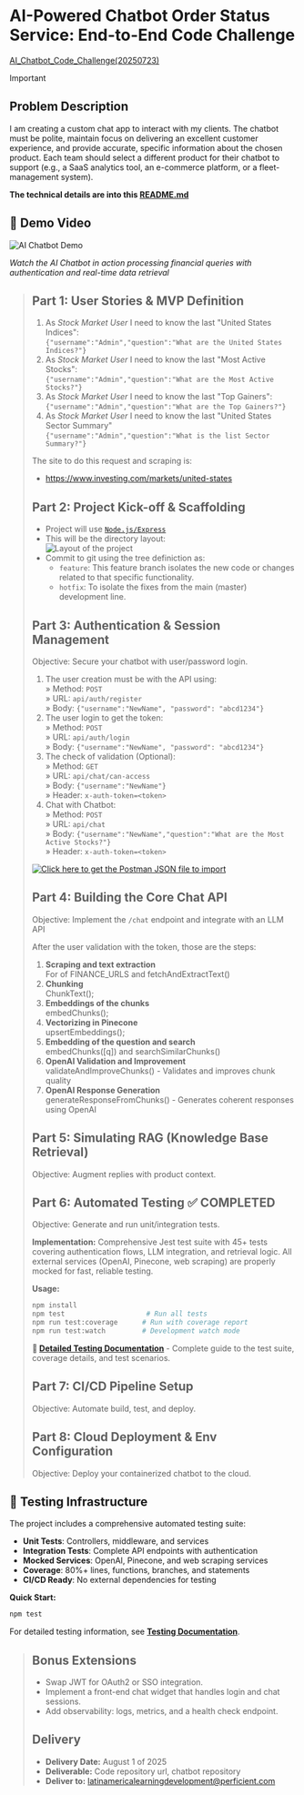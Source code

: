 # AI-Powered Chatbot Order Status Service: End-to-End Code Challenge

[AI_Chatbot_Code_Challenge(20250723)](
https://docs.google.com/document/d/1zZCIyEbKMMtyfb0tmi_OF0-P2THC3_Jp_qK894VxS1w/edit?tab=t.0)

>[!IMPORTANT]
>
> ## Problem Description
>
>I am creating a custom chat app to interact with my clients. The chatbot must be polite, maintain focus on delivering an excellent customer experience, and provide accurate, specific information about the chosen product. Each team should select a different product for their chatbot to support (e.g., a SaaS analytics tool, an e-commerce platform, or a fleet-management system).
>
>**The technical details are into this [README.md](api/README.md)**

## 🎥 Demo Video

![AI Chatbot Demo](images/2025-07-28_135116.gif)

*Watch the AI Chatbot in action processing financial queries with authentication and real-time data retrieval*
>
> ## Part 1: User Stories & MVP Definition
>
> 1. As _Stock Market User_ I need to know the last "United States Indices": </br> `{"username":"Admin","question":"What are the United States Indices?"}`
> 2. As _Stock Market User_ I need to know the last "Most Active Stocks": </br> `{"username":"Admin","question":"What are the Most Active Stocks?"}`
> 3. As _Stock Market User_ I need to know the last "Top Gainers": </br> `{"username":"Admin","question":"What are the Top Gainers?"}`
> 4. As _Stock Market User_ I need to know the last "United States Sector Summary" </br> `{"username":"Admin","question":"What is the list Sector Summary?"}`
>
> The site to do this request and scraping is:
> * <https://www.investing.com/markets/united-states>
>
> ## Part 2: Project Kick-off & Scaffolding
>
>* Project will use [`Node.js/Express`](https://expressjs.com/)
>* This will be the directory layout: </br> ![Layout of the project](images/2025-07-28_174216.png "Layout of the project")
>* Commit to git using the tree definiction as:
>   * `feature`: This feature branch isolates the new code or changes related to that specific functionality.
>   * `hotfix`: To isolate the fixes from the main (master) development line.
>
> ## Part 3: Authentication & Session Management
>
> Objective: Secure your chatbot with user/password login.
>
> 1. The user creation must be with the API using: </br> » Method: `POST`</br> » URL:  `api/auth/register` </br> » Body: `{"username":"NewName", "password": "abcd1234"}`
> 2. The user login to get the token:</br> » Method: `POST` </br> » URL: `api/auth/login` </br> » Body: `{"username":"NewName", "password": "abcd1234"}`
> 3. The check of validation (Optional):</br> » Method: `GET` </br> » URL: `api/chat/can-access` </br> » Body: `{"username":"NewName"}` </br> » Header: `x-auth-token=<token>`
> 4. Chat with Chatbot: </br> » Method: `POST`</br> » URL: `api/chat` </br> » Body: `{"username":"NewName","question":"What are the Most Active Stocks?"}` </br> » Header: `x-auth-token=<token>`
>
>[![Click here to get the `Postman` JSON file to import](images/2025-08-04_112613.png "Click here to get the `Postman` JSON file to import")](api/AI-Chatbot-Code-Challenge.postman_collection.json)
>
> ## Part 4: Building the Core Chat API
>
> Objective: Implement the `/chat` endpoint and integrate with an LLM API
>
> After the user validation with the token, those are the steps:
> 1. **Scraping and text extraction**</br> For of FINANCE_URLS and fetchAndExtractText()
> 2. **Chunking** </br>ChunkText();
> 3. **Embeddings of the chunks** </br> embedChunks();
> 4. **Vectorizing in Pinecone** </br> upsertEmbeddings();
> 5. **Embedding of the question and search** </br> embedChunks([q]) and searchSimilarChunks()
> 6. **OpenAI Validation and Improvement** </br> validateAndImproveChunks() - Validates and improves chunk quality
> 7. **OpenAI Response Generation** </br> generateResponseFromChunks() - Generates coherent responses using OpenAI
>
> ## Part 5: Simulating RAG (Knowledge Base Retrieval)
>
> Objective: Augment replies with product context.
>
> ## Part 6: Automated Testing ✅ **COMPLETED**
>
> Objective: Generate and run unit/integration tests.
>
> **Implementation:** Comprehensive Jest test suite with 45+ tests covering authentication flows, LLM integration, and retrieval logic. All external services (OpenAI, Pinecone, web scraping) are properly mocked for fast, reliable testing.
>
> **Usage:**
> ```bash
> npm install
> npm test                    # Run all tests
> npm run test:coverage      # Run with coverage report
> npm run test:watch         # Development watch mode
> ```
>
> **📖 [Detailed Testing Documentation](tests/README.md)** - Complete guide to the test suite, coverage details, and test scenarios.
>
> ## Part 7: CI/CD Pipeline Setup
>
> Objective: Automate build, test, and deploy.
>
> ## Part 8: Cloud Deployment & Env Configuration
>
> Objective: Deploy your containerized chatbot to the cloud.

## 🧪 Testing Infrastructure

The project includes a comprehensive automated testing suite:

- **Unit Tests**: Controllers, middleware, and services
- **Integration Tests**: Complete API endpoints with authentication
- **Mocked Services**: OpenAI, Pinecone, and web scraping services
- **Coverage**: 80%+ lines, functions, branches, and statements
- **CI/CD Ready**: No external dependencies for testing

**Quick Start:**
```bash
npm test
```

For detailed testing information, see [**Testing Documentation**](tests/README.md).
>
> ## Bonus Extensions
>
> * Swap JWT for OAuth2 or SSO integration.
> * Implement a front-end chat widget that handles login and chat sessions.
> * Add observability: logs, metrics, and a health check endpoint.
>
> ## Delivery
>
> * **Delivery Date:** August 1 of 2025
> * **Deliverable:** Code repository url, chatbot repository
> * **Deliver to:** <latinamericalearningdevelopment@perficient.com>
